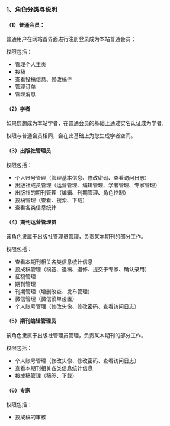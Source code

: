 ### 1、角色分类与说明

#### （1）普通会员：

普通用户在网站首界面进行注册登录成为本站普通会员；

权限包括：

* 管理个人主页
* 投稿
* 查看投稿信息、修改稿件
* 管理订单
* 管理消息

#### （2）学者

如果您想成为本站学者，在普通会员的基础上通过实名认证成为学者，

权限与普通会员相同，会在此基础上为您生成学者空间。

#### （3）出版社管理员

权限包括：

* 个人账号管理（管理基本信息、修改密码、查看访问日志）
* 出版社成员管理（运营管理、编辑管理、学者管理、专家管理）
* 出版社的期刊管理（编辑、刊期管理、角色控制）
* 投稿管理（查看、搜索、下载）
* 查看各类信息统计

#### （4）期刊运营管理员

该角色隶属于出版社管理员管理，负责某本期刊的部分工作。

权限包括：

* 查看本期刊相关各类信息统计信息
* 投成稿管理（稿签、退稿、退修、提交于专家、确认录用）
* 征稿管理
* 期刊管理
* 刊期管理（增删改查、发布管理）
* 微信管理（微信菜单设置）
* 个人账号管理（修改头像、修改密码、查看访问日志）

#### （5）期刊编辑管理员

该角色隶属于出版社管理员管理，负责某本期刊的部分工作。

权限包括：

* 个人账号管理（修改头像、修改密码、查看访问日志）
* 查看本期刊相关各类信息统计信息
* 投成稿管理（稿签、下载）

#### （6）专家

权限包括：

* 投成稿的审核



